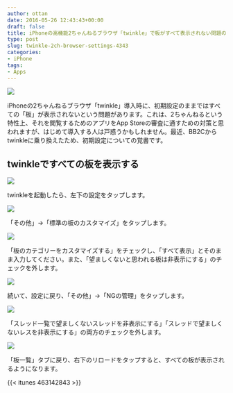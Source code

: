 ```yaml
---
author: ottan
date: 2016-05-26 12:43:43+00:00
draft: false
title: iPhoneの高機能2ちゃんねるブラウザ「twinkle」で板がすべて表示されない問題の対処法
type: post
slug: twinkle-2ch-browser-settings-4343
categories:
- iPhone
tags:
- Apps
---
```


![](/uploads/2016/05/160526-5746edb2cc9a9.jpg)






iPhoneの2ちゃんねるブラウザ「twinkle」導入時に、初期設定のままではすべての「板」が表示されないという問題があります。これは、2ちゃんねるという特性上、それを閲覧するためのアプリをApp Storeの審査に通すための対策と思われますが、はじめて導入する人は戸惑うかもしれません。最近、BB2Cからtwinkleに乗り換えたため、初期設定についての覚書です。





## twinkleですべての板を表示する





![](/uploads/2016/05/160526-5746edba15858.png)






twinkleを起動したら、左下の設定をタップします。





![](/uploads/2016/05/160526-5746edbfb6ea7.png)






「その他」→「標準の板のカスタマイズ」をタップします。





![](/uploads/2016/05/160526-5746edc531251.png)






「板のカテゴリーをカスタマイズする」をチェックし、「すべて表示」とそのまま入力してください。また、「望ましくないと思われる板は非表示にする」のチェックを外します。





![](/uploads/2016/05/160526-5746edcd9d145.png)






続いて、設定に戻り、「その他」→「NGの管理」をタップします。





![](/uploads/2016/05/160526-5746edd3ca823.png)






「スレッド一覧で望ましくないスレッドを非表示にする」「スレッドで望ましくないレスを非表示にする」の両方のチェックを外します。





![](/uploads/2016/05/160526-5746edda63808.png)






「板一覧」タブに戻り、右下のリロードをタップすると、すべての板が表示されるようになります。



{{< itunes 463142843 >}}
